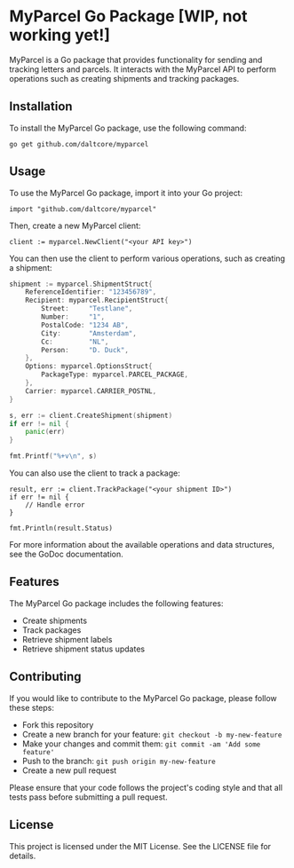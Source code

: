 # MyParcel Go Package [WIP, not working yet!]
MyParcel is a Go package that provides functionality for sending and tracking letters and parcels. It interacts with the MyParcel API to perform operations such as creating shipments and tracking packages.

## Installation
To install the MyParcel Go package, use the following command:

```
go get github.com/daltcore/myparcel
```

## Usage
To use the MyParcel Go package, import it into your Go project:

```
import "github.com/daltcore/myparcel"
```

Then, create a new MyParcel client:

```
client := myparcel.NewClient("<your API key>")
````

You can then use the client to perform various operations, such as creating a shipment:

```go
shipment := myparcel.ShipmentStruct{
    ReferenceIdentifier: "123456789",
    Recipient: myparcel.RecipientStruct{
        Street:     "Testlane",
        Number:     "1",
        PostalCode: "1234 AB",
        City:       "Amsterdam",
        Cc:         "NL",
        Person:     "D. Duck",
    },
    Options: myparcel.OptionsStruct{
        PackageType: myparcel.PARCEL_PACKAGE,
    },
    Carrier: myparcel.CARRIER_POSTNL,
}

s, err := client.CreateShipment(shipment)
if err != nil {
    panic(err)
}

fmt.Printf("%+v\n", s)
```
You can also use the client to track a package:

```
result, err := client.TrackPackage("<your shipment ID>")
if err != nil {
    // Handle error
}

fmt.Println(result.Status)
```

For more information about the available operations and data structures, see the GoDoc documentation.

## Features
The MyParcel Go package includes the following features:

- Create shipments
- Track packages
- Retrieve shipment labels
- Retrieve shipment status updates

## Contributing
If you would like to contribute to the MyParcel Go package, please follow these steps:

- Fork this repository
- Create a new branch for your feature: `git checkout -b my-new-feature`
- Make your changes and commit them: `git commit -am 'Add some feature'`
- Push to the branch: `git push origin my-new-feature`
- Create a new pull request

Please ensure that your code follows the project's coding style and that all tests pass before submitting a pull request.

## License
This project is licensed under the MIT License. See the LICENSE file for details.
